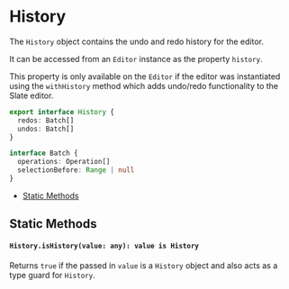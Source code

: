 # History

The `History` object contains the undo and redo history for the editor.

It can be accessed from an `Editor` instance as the property `history`.

This property is only available on the `Editor` if the editor was instantiated using the `withHistory` method which adds undo/redo functionality to the Slate editor.

```typescript
export interface History {
  redos: Batch[]
  undos: Batch[]
}

interface Batch {
  operations: Operation[]
  selectionBefore: Range | null
}
```

- [Static Methods](history.md#static-methods)

## Static Methods

#### `History.isHistory(value: any): value is History`

Returns `true` if the passed in `value` is a `History` object and also acts as a type guard for `History`.
